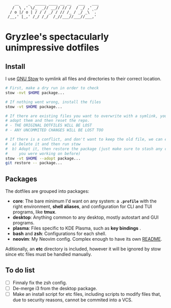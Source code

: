 ```
    __    _  _____ ____ __ __   ___   ___
   /  \ ,' \/_  _// __// // /  / _/ ,' _/
  / o |/ o | / / / _/ / // /_ / _/ _\ `.
 /__,' |_,' /_/ /_/  /_//___//___//___,'
```

# Gryzlee's spectacularly unimpressive dotfiles

## Install

I use [GNU Stow](https://www.gnu.org/software/stow/) to symlink all files and directories to their correct location.

```bash
# First, make a dry run in order to check
stow -nvt $HOME package...

# If nothing went wrong, install the files
stow -vt $HOME package...

# If there are existing files you want to overwrite with a symlink, you can
# adopt them and then reset the repo.
# - THE ORIGINAL DOTFILES WILL BE LOST
# - ANY UNCOMMITED CHANGES WILL BE LOST TOO

# If there is a conflict, and don't want to keep the old file, we can either
#  a) Delete it and then run stow
#  b) Adopt it, then restore the package (just make sure to stash any changes
#     you were working on before)
stow -vt $HOME --adopt package...
git restore -- package...
```

## Packages

The dotfiles are grouped into packages:

- **core**: The bare minimum I'd want on any system: a **`.profile`** with the right environment, **shell aliases**, and configuration for CLI and TUI programs, like **tmux**.
- **desktop**: Anything common to any desktop, mostly autostart and GUI programs.
- **plasma**: Files specific to KDE Plasma, such as **key bindings** .
- **bash** and **zsh**: Configurations for each shell.
- **neovim**: My Neovim config. Complex enough to have its own [README](./neovim/.config/nvim/README.md).

Aditionally, an **etc** directory is included, however it will be ignored by stow since etc files must be handled manually.

## To do list

- [ ] Finnaly fix the zsh config.
- [ ] De-merge i3 from the desktop package.
- [ ] Make an install script for etc files, including scripts to modify files that, due to security reasons, cannot be commited into a VCS.
